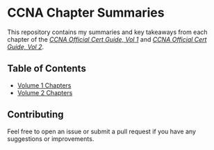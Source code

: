 # CCNA Chapter Summaries

This repository contains my summaries and key takeaways from each chapter of the [*CCNA Official Cert Guide, Vol 1*](https://www.ciscopress.com/bookstore/ccna-200-301-official-cert-guide-volume-1-9780138229634) and [*CCNA Official Cert Guide, Vol 2*](https://www.ciscopress.com/bookstore/ccna-200-301-official-cert-guide-volume-2-9780138214951).

## Table of Contents

* [Volume 1 Chapters](/CCNA-Chapter-Summaries/volume1/README.md)
* [Volume 2 Chapters](/CCNA-Chapter-Summaries/volume2/README.md)


## Contributing

Feel free to open an issue or submit a pull request if you have any suggestions or improvements.
